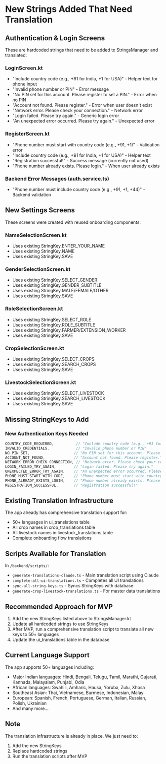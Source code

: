 # New Strings Added That Need Translation

## Authentication & Login Screens
These are hardcoded strings that need to be added to StringsManager and translated:

### LoginScreen.kt
- "Include country code (e.g., +91 for India, +1 for USA)" - Helper text for phone input
- "Invalid phone number or PIN" - Error message
- "No PIN set for this account. Please register to set a PIN." - Error when no PIN
- "Account not found. Please register." - Error when user doesn't exist
- "Network error. Please check your connection." - Network error
- "Login failed. Please try again." - Generic login error
- "An unexpected error occurred. Please try again." - Unexpected error

### RegisterScreen.kt  
- "Phone number must start with country code (e.g., +91, +1)" - Validation error
- "Include country code (e.g., +91 for India, +1 for USA)" - Helper text
- "Registration successful!" - Success message (currently not used)
- "Phone number already exists. Please login." - When user already exists

### Backend Error Messages (auth.service.ts)
- "Phone number must include country code (e.g., +91, +1, +44)" - Backend validation

## New Settings Screens
These screens were created with reused onboarding components:

### NameSelectionScreen.kt
- Uses existing StringKey.ENTER_YOUR_NAME
- Uses existing StringKey.NAME
- Uses existing StringKey.SAVE

### GenderSelectionScreen.kt
- Uses existing StringKey.SELECT_GENDER
- Uses existing StringKey.GENDER_SUBTITLE
- Uses existing StringKey.MALE/FEMALE/OTHER
- Uses existing StringKey.SAVE

### RoleSelectionScreen.kt
- Uses existing StringKey.SELECT_ROLE
- Uses existing StringKey.ROLE_SUBTITLE
- Uses existing StringKey.FARMER/EXTENSION_WORKER
- Uses existing StringKey.SAVE

### CropSelectionScreen.kt
- Uses existing StringKey.SELECT_CROPS
- Uses existing StringKey.SEARCH_CROPS
- Uses existing StringKey.SAVE

### LivestockSelectionScreen.kt
- Uses existing StringKey.SELECT_LIVESTOCK
- Uses existing StringKey.SEARCH_LIVESTOCK
- Uses existing StringKey.SAVE

## Missing StringKeys to Add

### New Authentication Keys Needed
```kotlin
COUNTRY_CODE_REQUIRED,          // "Include country code (e.g., +91 for India, +1 for USA)"
INVALID_CREDENTIALS,            // "Invalid phone number or PIN"
NO_PIN_SET,                    // "No PIN set for this account. Please register to set a PIN."
ACCOUNT_NOT_FOUND,             // "Account not found. Please register."
NETWORK_ERROR_CHECK_CONNECTION, // "Network error. Please check your connection."
LOGIN_FAILED_TRY_AGAIN,        // "Login failed. Please try again."
UNEXPECTED_ERROR_TRY_AGAIN,    // "An unexpected error occurred. Please try again."
PHONE_MUST_START_WITH_CODE,    // "Phone number must start with country code (e.g., +91, +1)"
PHONE_ALREADY_EXISTS_LOGIN,    // "Phone number already exists. Please login."
REGISTRATION_SUCCESSFUL,       // "Registration successful!"
```

## Existing Translation Infrastructure

The app already has comprehensive translation support for:
- 50+ languages in ui_translations table
- All crop names in crop_translations table
- All livestock names in livestock_translations table
- Complete onboarding flow translations

## Scripts Available for Translation

In `/backend/scripts/`:
- `generate-translations-claude.ts` - Main translation script using Claude
- `complete-all-ui-translations.ts` - Completes all UI translations
- `sync-all-string-keys.ts` - Syncs StringKeys with database
- `generate-crop-livestock-translations.ts` - For master data translations

## Recommended Approach for MVP

1. Add the new StringKeys listed above to StringsManager.kt
2. Update all hardcoded strings to use StringKeys
3. After MVP, run a comprehensive translation script to translate all new keys to 50+ languages
4. Update the ui_translations table in the database

## Current Language Support
The app supports 50+ languages including:
- Major Indian languages: Hindi, Bengali, Telugu, Tamil, Marathi, Gujarati, Kannada, Malayalam, Punjabi, Odia
- African languages: Swahili, Amharic, Hausa, Yoruba, Zulu, Xhosa
- Southeast Asian: Thai, Vietnamese, Burmese, Indonesian, Malay
- European: Spanish, French, Portuguese, German, Italian, Russian, Polish, Ukrainian
- And many more...

## Note
The translation infrastructure is already in place. We just need to:
1. Add the new StringKeys
2. Replace hardcoded strings
3. Run the translation scripts after MVP